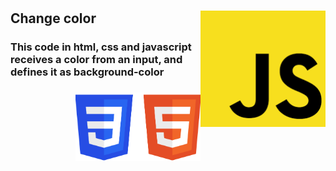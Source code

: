 # <img src="https://github.com/rodrigonuness/language_pictures/blob/master/Javascript.png" align="right" width="200">
## Change color
### This code in html, css and javascript receives a color from an input, and defines it as background-color
### <img src="https://github.com/rodrigonuness/language_pictures/blob/master/html&css.png" align="right" width="200">
####

